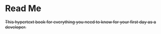 # Read Me

~~This hypertext book for everything you need to know for your first day as a developer.~~

